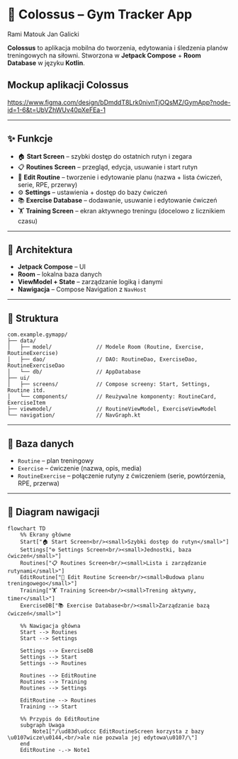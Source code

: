 
# 📱 Colossus – Gym Tracker App
Rami Matouk
Jan Galicki

**Colossus** to aplikacja mobilna do tworzenia, edytowania i śledzenia planów treningowych na siłowni.
Stworzona w **Jetpack Compose** + **Room Database** w języku **Kotlin**.

## Mockup aplikacji Colossus

https://www.figma.com/design/bDmddT8Lrk0nivnTjOQsMZ/GymApp?node-id=1-6&t=UbVZhWUv40pXeFEa-1


---

## ✨ Funkcje

* 🏠 **Start Screen** – szybki dostęp do ostatnich rutyn i zegara
* 📋 **Routines Screen** – przegląd, edycja, usuwanie i start rutyn
* 📝 **Edit Routine** – tworzenie i edytowanie planu (nazwa + lista ćwiczeń, serie, RPE, przerwy)
* ⚙️ **Settings** – ustawienia + dostęp do bazy ćwiczeń
* 📚 **Exercise Database** – dodawanie, usuwanie i edytowanie ćwiczeń
* 🏋️ **Training Screen** – ekran aktywnego treningu (docelowo z licznikiem czasu)

---

## 🧱 Architektura

* **Jetpack Compose** – UI
* **Room** – lokalna baza danych
* **ViewModel + State** – zarządzanie logiką i danymi
* **Nawigacja** – Compose Navigation z `NavHost`

---

## 📂 Struktura

```
com.example.gymapp/
├── data/
│   ├── model/              // Modele Room (Routine, Exercise, RoutineExercise)
│   ├── dao/                // DAO: RoutineDao, ExerciseDao, RoutineExerciseDao
│   └── db/                 // AppDatabase
├── ui/
│   ├── screens/            // Compose screeny: Start, Settings, Routine itd.
│   └── components/         // Reużywalne komponenty: RoutineCard, ExerciseItem
├── viewmodel/              // RoutineViewModel, ExerciseViewModel
└── navigation/             // NavGraph.kt
```

---

## 💾 Baza danych

* `Routine` – plan treningowy
* `Exercise` – ćwiczenie (nazwa, opis, media)
* `RoutineExercise` – połączenie rutyny z ćwiczeniem (serie, powtórzenia, RPE, przerwa)

---

## 🔄 Diagram nawigacji

```mermaid
flowchart TD
    %% Ekrany główne
    Start["🏠 Start Screen<br/><small>Szybki dostęp do rutyn</small>"]
    Settings["⚙️ Settings Screen<br/><small>Jednostki, baza ćwiczeń</small>"]
    Routines["📋 Routines Screen<br/><small>Lista i zarządzanie rutynami</small>"]
    EditRoutine["📝 Edit Routine Screen<br/><small>Budowa planu treningowego</small>"]
    Training["🏋️ Training Screen<br/><small>Trening aktywny, timer</small>"]
    ExerciseDB["📚 Exercise Database<br/><small>Zarządzanie bazą ćwiczeń</small>"]

    %% Nawigacja główna
    Start --> Routines
    Start --> Settings

    Settings --> ExerciseDB
    Settings --> Start
    Settings --> Routines

    Routines --> EditRoutine
    Routines --> Training
    Routines --> Settings

    EditRoutine --> Routines
    Training --> Start

    %% Przypis do EditRoutine
    subgraph Uwaga
        Note1["/\ud83d\udccc EditRoutineScreen korzysta z bazy \u0107wicze\u0144,<br/>ale nie pozwala jej edytowa\u0107/\"]
    end
    EditRoutine -.-> Note1
```



